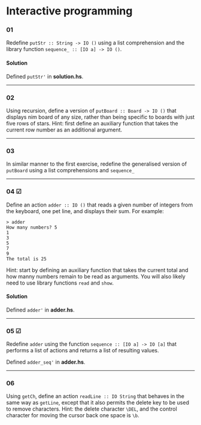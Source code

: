 # Interactive programming

### 01
Redefine `putStr :: String -> IO ()` using a list comprehension and the
library function `sequence_ :: [IO a] -> IO ()`.

#### Solution

Defined `putStr'` in **solution.hs**.

---

### 02
Using recursion, define a version of `putBoard :: Board -> IO ()` that
displays nim board of any size, rather than being specific to boards with just
five rows of stars.
Hint: first define an auxiliary function that takes the current
row number as an additional argument.

---

### 03
In similar manner to the first exercise, redefine the generalised version of
`putBoard` using a list comprehensions and `sequence_`

---

### 04 ☑
Define an action `adder :: IO ()` that reads a given number of integers
from the keyboard, one pet line, and displays their sum. For example:

```
> adder
How many numbers? 5
1
3
5
7
9
The total is 25
``` 

Hint: start by defining an auxiliary function that takes the current total and
how manny numbers remain to be read as arguments. You will also likely need
to use library functions `read` and `show`.


#### Solution

Defined `adder'` in **adder.hs**.

---

### 05 ☑
Redefine `adder` using the function `sequence :: [IO a] -> IO [a]` that performs
a list of actions and returns a list of resulting values.

Defined `adder_seq'` in **adder.hs**.

---

### 06
Using `getCh`, define an action `readLine :: IO String` that behaves in the same way
as `getLine`, except that it also permits the delete key to be used to remove
characters.
Hint: the delete character `\DEL`, and the control character for moving the cursor back
one space is `\b`.
